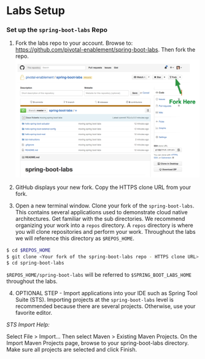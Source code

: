 
# Labs Setup

### Set up the `spring-boot-labs` Repo
1) Fork the labs repo to your account.  Browse to: https://github.com/pivotal-enablement/spring-boot-labs.  Then fork the repo.
![fork](images/fork.png "fork")

2) GitHub displays your new fork. Copy the HTTPS clone URL from your fork.

3) Open a new terminal window.  Clone your fork of the `spring-boot-labs`.  This contains several applications used to demonstrate cloud native architectures.  Get familiar with the sub directories.  We recommend organizing your work into a `repos` directory.  A `repos` directory is where you will clone repositories and perform your work.  Throughout the labs we will reference this directory as `$REPOS_HOME`.

```bash
$ cd $REPOS_HOME
$ git clone <Your fork of the spring-boot-labs repo - HTTPS clone URL>
$ cd spring-boot-labs
```

`$REPOS_HOME/spring-boot-labs` will be referred to `$SPRING_BOOT_LABS_HOME` throughout the labs.

4) OPTIONAL STEP - Import applications into your IDE such as Spring Tool Suite (STS).  Importing projects at the `spring-boot-labs` level is recommended because there are several projects. Otherwise, use your favorite editor.

*STS Import Help:*

Select File > Import... Then select Maven > Existing Maven Projects. On the Import Maven Projects page, browse to your spring-boot-labs directory. Make sure all projects are selected and click Finish.
